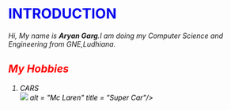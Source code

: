 <html>
<body background color = "#0066cc">
  <h1><font color = "light green">INTRODUCTION</font></h1>
  <em> Hi, My name is <strong>Aryan Garg</strong>.I am doing my Computer Science and Engineering from GNE,Ludhiana.
    <h2> <font color = "red">My Hobbies</font></h2>
    <ol>
      <li> <font color = "black"> CARS</li>
        <img src = "img/Car.jpg"/> alt = "Mc Laren" title = "Super Car"/><br/>
        
